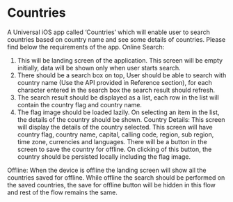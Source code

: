 # Countries
A Universal iOS app called ‘Countries’ which will enable user to search countries based on country name and see some details of countries. Please find below the requirements of the app.
Online Search:
1. This will be landing screen of the application. This screen will be empty initially, data will be shown only when user starts search.
2. There should be a search box on top, User should be able to search with country name (Use the API provided in Reference section), for each character entered in the search box the search result should refresh.
3. The search result should be displayed as a list, each row in the list will contain the country flag and country name.
4. The flag image should be loaded lazily. On selecting an item in the list, the details of the country should be shown.
Country Details: This screen will display the details of the country selected. This screen will have country flag, country name, capital, calling code, region, sub region, time zone, currencies and languages. There will be a button in the screen to save the country for offline. On clicking of this button, the country should be persisted locally including the flag image.

Offline: When the device is offline the landing screen will show all the countries saved for offline. While offline the search should be performed on the saved countries, the save for offline button will be hidden in this flow and rest of the flow remains the same.
